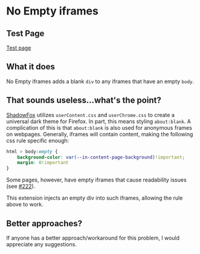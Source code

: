  # No Empty iframes

## Test Page

[Test page](https://overdodactyl.github.io/ShadowFox/no_empty_iframes_testpage)

## What it does

No Empty iframes adds a blank `div` to any iframes that have an empty `body`.

## That sounds useless...what's the point?

[ShadowFox](https://github.com/overdodactyl/ShadowFox) utilizes `userContent.css` and `userChrome.css` to create a universal dark theme for Firefox.  In part, this means styling `about:blank`.  A complication of this is that `about:blank` is also used for anonymous frames on webpages.  Generally, iframes will contain content, making the following css rule specific enough:

```css
html > body:empty {
	background-color: var(--in-content-page-background)!important;
	margin: 0!important
}
```

Some pages, however, have empty iframes that cause readability issues (see [#222](https://github.com/overdodactyl/ShadowFox/issues/222)). 

This extension injects an empty div into such iframes, allowing the rule above to work.

## Better approaches?

If anyone has a better approach/workaround for this problem, I would appreciate any suggestions.  